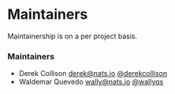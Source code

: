 # Maintainers

Maintainership is on a per project basis.

### Maintainers
  - Derek Collison <derek@nats.io> [@derekcollison](https://github.com/derekcollison)
  - Waldemar Quevedo <wally@nats.io> [@wallyqs](https://github.com/wallyqs)
